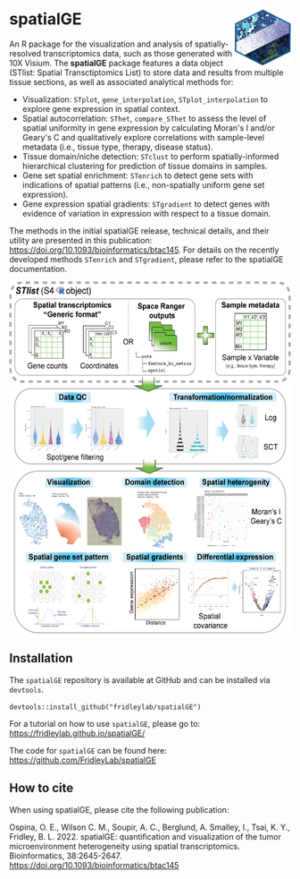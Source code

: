 # spatialGE <img src="figures/spatialGE_hex.png" align="right" height="100" width="100" />

An R package for the visualization and analysis of spatially-resolved transcriptomics data,
such as those generated with 10X Visium. The **spatialGE** package features a data object 
(STlist: Spatial Transctiptomics List) to store data and results from multiple tissue sections, 
as well as associated analytical methods for:
- Visualization: `STplot`, `gene_interpolation`, `STplot_interpolation` to explore gene 
expression in spatial context.
- Spatial autocorrelation: `SThet`, `compare_SThet` to assess the level of spatial uniformity in 
gene expression by calculating Moran's I and/or Geary's C and qualitatively explore correlations with
sample-level metadata (i.e., tissue type, therapy, disease status).
- Tissue domain/niche detection: `STclust` to perform spatially-informed hierarchical clustering for
prediction of tissue domains in samples.
- Gene set spatial enrichment: `STenrich` to detect gene sets with indications of spatial 
patterns (i.e., non-spatially uniform gene set expression).
- Gene expression spatial gradients: `STgradient` to detect genes with evidence of variation in 
expression with respect to a tissue domain.

The methods in the initial spatialGE release, technical details, and their utility are presented in
this publication: https://doi.org/10.1093/bioinformatics/btac145. For details on the recently
developed methods `STenrich` and `STgradient`, please refer to the spatialGE documentation.

<p align="center">
<img src="figures/spatialGE_workflow_v3.png" height="629" width="550" >
</p>

## Installation

The `spatialGE` repository is available at GitHub and can be installed via `devtools`.
```
devtools::install_github("fridleylab/spatialGE")
```

For a tutorial on how to use `spatialGE`, please go to:
https://fridleylab.github.io/spatialGE/

The code for `spatialGE` can be found here:
https://github.com/FridleyLab/spatialGE

## How to cite

When using spatialGE, please cite the following publication:

Ospina, O. E., Wilson C. M., Soupir, A. C., Berglund, A. Smalley, I., Tsai, K. Y., Fridley, B. L. 2022. 
spatialGE: quantification and visualization of the tumor microenvironment heterogeneity using spatial 
transcriptomics. Bioinformatics, 38:2645-2647. https://doi.org/10.1093/bioinformatics/btac145
